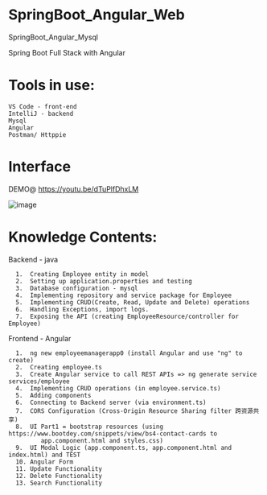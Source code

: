 # SpringBoot_Angular_Web
SpringBoot_Angular_Mysql

Spring Boot Full Stack with Angular 

# Tools in use:
  
    VS Code - front-end
    IntelliJ - backend
    Mysql
    Angular
    Postman/ Httppie

# Interface

 DEMO@ 
https://youtu.be/dTuPlfDhxLM  

![image](https://github.com/VinaFu/Employee-Manager-App/assets/105020281/eff1cef3-1791-4f7c-9130-abbc47a974eb)


# Knowledge Contents:

  Backend - java
  
      1.  Creating Employee entity in model
      2.  Setting up application.properties and testing 
      3.  Database configuration - mysql
      4.  Implementing repository and service package for Employee
      5.  Implementing CRUD(Create, Read, Update and Delete) operations
      6.  Handling Exceptions, import logs.
      7.  Exposing the API (creating EmployeeResource/controller for Employee)
     
  Frontend - Angular
  
      1.  ng new employeemanagerapp0 (install Angular and use "ng" to create)
      2.  Creating employee.ts
      3.  Create Angular service to call REST APIs => ng generate service services/employee
      4.  Implementing CRUD operations (in employee.service.ts)
      5.  Adding components
      6.  Connecting to Backend server (via environment.ts)
      7.  CORS Configuration (Cross-Origin Resource Sharing filter 跨资源共享)
      8.  UI Part1 = bootstrap resources (using https://www.bootdey.com/snippets/view/bs4-contact-cards to 
             app.component.html and styles.css) 
      9.  UI Modal Logic (app.component.ts, app.component.html and index.html) and TEST 
      10. Angular Form
      11. Update Functionality
      12. Delete Functionality
      13. Search Functionality


